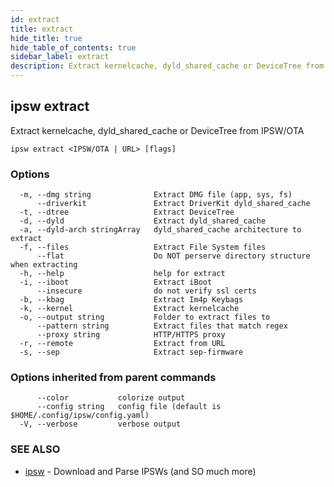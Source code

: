 ```yaml
---
id: extract
title: extract
hide_title: true
hide_table_of_contents: true
sidebar_label: extract
description: Extract kernelcache, dyld_shared_cache or DeviceTree from IPSW/OTA
---
```

## ipsw extract

Extract kernelcache, dyld_shared_cache or DeviceTree from IPSW/OTA

```
ipsw extract <IPSW/OTA | URL> [flags]
```

### Options

```
  -m, --dmg string              Extract DMG file (app, sys, fs)
      --driverkit               Extract DriverKit dyld_shared_cache
  -t, --dtree                   Extract DeviceTree
  -d, --dyld                    Extract dyld_shared_cache
  -a, --dyld-arch stringArray   dyld_shared_cache architecture to extract
  -f, --files                   Extract File System files
      --flat                    Do NOT perserve directory structure when extracting
  -h, --help                    help for extract
  -i, --iboot                   Extract iBoot
      --insecure                do not verify ssl certs
  -b, --kbag                    Extract Im4p Keybags
  -k, --kernel                  Extract kernelcache
  -o, --output string           Folder to extract files to
      --pattern string          Extract files that match regex
      --proxy string            HTTP/HTTPS proxy
  -r, --remote                  Extract from URL
  -s, --sep                     Extract sep-firmware
```

### Options inherited from parent commands

```
      --color           colorize output
      --config string   config file (default is $HOME/.config/ipsw/config.yaml)
  -V, --verbose         verbose output
```

### SEE ALSO

* [ipsw](/docs/cli/ipsw)	 - Download and Parse IPSWs (and SO much more)

